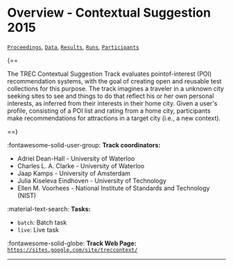 # Overview - Contextual Suggestion 2015

[`Proceedings`](./proceedings.md), [`Data`](./data.md), [`Results`](./results.md), [`Runs`](./runs.md), [`Participants`](./participants.md)

{==

The TREC Contextual Suggestion Track evaluates pointof-interest (POI) recommendation systems, with the goal of creating open and reusable test collections for this purpose. The track imagines a traveler in a unknown city seeking sites to see and things to do that reflect his or her own personal interests, as inferred from their interests in their home city. Given a user's profile, consisting of a POI list and rating from a home city, participants make recommendations for attractions in a target city (i.e., a new context).

==}

:fontawesome-solid-user-group: **Track coordinators:**

- Adriel Dean-Hall - University of Waterloo 
- Charles L. A. Clarke - University of Waterloo 
- Jaap Kamps - University of Amsterdam 
- Julia Kiseleva Eindhoven - University of Technology 
- Ellen M. Voorhees - National Institute of Standards and Technology (NIST) 

:material-text-search: **Tasks:**

- `batch`: Batch task 
- `live`: Live task 

:fontawesome-solid-globe: **Track Web Page:** [`https://sites.google.com/site/treccontext/`](https://sites.google.com/site/treccontext/) 

---

